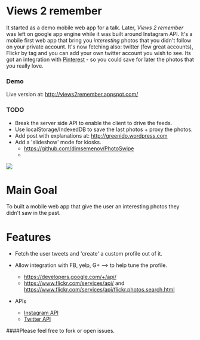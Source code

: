 Views 2 remember
================

It started as a demo mobile web app for a talk. Later, *Views 2 remember* was left on google app engine while it was built around Instagram API. It's a mobile first web app that bring you *interesting* photos that you didn't follow on your private account. It's now fetching also: twitter (few great accounts), Flickr by tag and you can add your own twitter account you wish to see.
Its got an integration with [Pinterest](https://pinterest.com) - so you could save for later the photos that you really love.

### Demo
Live version at: http://views2remember.appspot.com/

### TODO
* Break the server side API to enable the client to drive the feeds.
* Use localStorage/IndexedDB to save the last photos + proxy the photos.
* Add post with explanations at: http://greenido.wordpress.com
* Add a 'slideshow' mode for kiosks.
  * https://github.com/dimsemenov/PhotoSwipe
  * 

![](http://ido-green.appspot.com/imgs/someone-busy-is-running.png)

Main Goal
=========
To built a mobile web app that give the user an interesting photos they didn't saw in the past.

Features
========
* Fetch the user tweets and 'create' a custom profile out of it.
* Allow integration with FB, yelp, G+ --> to help tune the profile.  
  * https://developers.google.com/+/api/
  * https://www.flickr.com/services/api/ and https://www.flickr.com/services/api/flickr.photos.search.html

* APIs 
  * [Instagram API](http://instagram.com/developer/endpoints/)
  * [Twitter API](https://dev.twitter.com/)

####Please feel free to fork or open issues.
